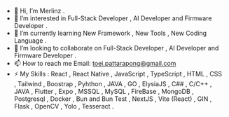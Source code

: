 - 👋 Hi, I’m Merlinz .
- 👀 I’m interested in Full-Stack Developer , AI Developer  and Firmware Developer .
- 🌱 I’m currently learning  New Framework , New Tools , New Coding Language .
- 💞️ I’m looking to collaborate on Full-Stack Developer , AI Developer  and Firmware Developer .
- 📫 How to reach me  Email: toei.pattarapong@gmail.com
- ⚡ My Skills : React , React Native , JavaScript , TypeScript , HTML , CSS , Tailwind , Boostrap , Pyhthon , JAVA , GO , ElysiaJS , C## ,                       C/C++ , JAVA , Flutter , Expo , MSSQL , MySQL , FireBase , MongoDB , Postgresql , Docker , Bun and Bun Test , NextJS
                  , Vite (React) , GIN , Flask , OpenCV , Yolo , Tesseract .
